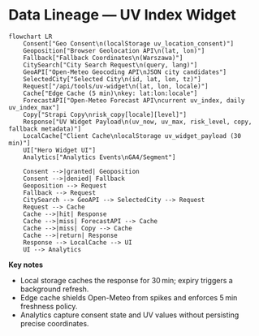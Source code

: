# Data Lineage — UV Index Widget

```mermaid
flowchart LR
    Consent["Geo Consent\n(localStorage uv_location_consent)"]
    Geoposition["Browser Geolocation API\n(lat, lon)"]
    Fallback["Fallback Coordinates\n(Warszawa)"]
    CitySearch["City Search Request\n(query, lang)"]
    GeoAPI["Open-Meteo Geocoding API\nJSON city candidates"]
    SelectedCity["Selected City\n(id, lat, lon, tz)"]
    Request["/api/tools/uv-widget\n(lat, lon, locale)"]
    Cache["Edge Cache (5 min)\nkey: lat:lon:locale"]
    ForecastAPI["Open-Meteo Forecast API\ncurrent uv_index, daily uv_index_max"]
    Copy["Strapi Copy\nrisk_copy[locale][level]"]
    Response["UV Widget Payload\n(uv_now, uv_max, risk_level, copy, fallback metadata)"]
    LocalCache["Client Cache\nlocalStorage uv_widget_payload (30 min)"]
    UI["Hero Widget UI"]
    Analytics["Analytics Events\nGA4/Segment"]

    Consent -->|granted| Geoposition
    Consent -->|denied| Fallback
    Geoposition --> Request
    Fallback --> Request
    CitySearch --> GeoAPI --> SelectedCity --> Request
    Request --> Cache
    Cache -->|hit| Response
    Cache -->|miss| ForecastAPI --> Cache
    Cache -->|miss| Copy --> Cache
    Cache -->|return| Response
    Response --> LocalCache --> UI
    UI --> Analytics
```

**Key notes**

- Local storage caches the response for 30 min; expiry triggers a background refresh.
- Edge cache shields Open-Meteo from spikes and enforces 5 min freshness policy.
- Analytics capture consent state and UV values without persisting precise coordinates.
